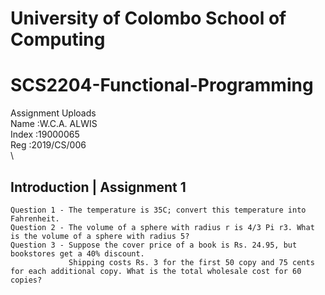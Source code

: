 # University of Colombo School of Computing
# SCS2204-Functional-Programming
Assignment Uploads\
Name  :W.C.A. ALWIS\
Index :19000065\
Reg   :2019/CS/006\
\
## Introduction | Assignment 1

    Question 1 - The temperature is 35C; convert this temperature into Fahrenheit.
    Question 2 - The volume of a sphere with radius r is 4/3 Pi r3. What is the volume of a sphere with radius 5?
    Question 3 - Suppose the cover price of a book is Rs. 24.95, but bookstores get a 40% discount. 
                 Shipping costs Rs. 3 for the first 50 copy and 75 cents for each additional copy. What is the total wholesale cost for 60 copies?

